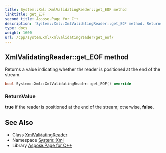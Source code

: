 ```yaml
---
title: System::Xml::XmlValidatingReader::get_EOF method
linktitle: get_EOF
second_title: Aspose.Page for C++
description: 'System::Xml::XmlValidatingReader::get_EOF method. Returns a value indicating whether the reader is positioned at the end of the stream in C++.'
type: docs
weight: 1600
url: /cpp/system.xml/xmlvalidatingreader/get_eof/
---
```

## XmlValidatingReader::get_EOF method


Returns a value indicating whether the reader is positioned at the end of the stream.

```cpp
bool System::Xml::XmlValidatingReader::get_EOF() override
```


### ReturnValue

**true** if the reader is positioned at the end of the stream; otherwise, **false**.

## See Also

* Class [XmlValidatingReader](../)
* Namespace [System::Xml](../../)
* Library [Aspose.Page for C++](../../../)
